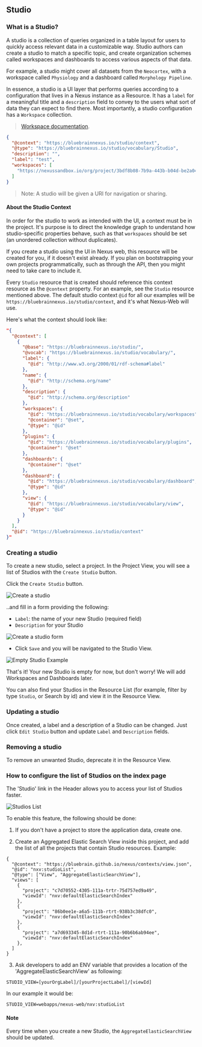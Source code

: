 ## Studio

### What is a Studio?

A studio is a collection of queries organized in a table layout for users to quickly access relevant data in a customizable way. Studio authors can create a studio to match a specific topic, and create organization schemes called workspaces and dashboards to access various aspects of that data.

For example, a studio might cover all datasets from the `Neocortex`, with a workspace called `Physiology` and a dashboard called `Morphology Pipeline`.

In essence, a studio is a UI layer that performs queries according to a configuration that lives in a Nexus instance as a Resource. It has a `label` for a meaningful title and a `description` field to convey to the users what sort of data they can expect to find there. Most importantly, a studio configuration has a `Workspace` collection.

> [Workspace documentation](./Workspaces.md).

```json
{
  "@context": "https://bluebrainnexus.io/studio/context",
  "@type": "https://bluebrainnexus.io/studio/vocabulary/Studio",
  "description": "",
  "label": "test",
  "workspaces": [
    "https://nexussandbox.io/org/project/3bdf8b08-7b9a-443b-b04d-be2a048893ba"
  ]
}
```

> Note: A studio will be given a URI for navigation or sharing.

#### About the Studio Context

In order for the studio to work as intended with the UI, a context must be in the project. It's purpose is to direct the knowledge graph to understand how studio-specific properties behave, such as that `workspaces` should be set (an unordered collection without duplicates).

If you create a studio using the UI in Nexus web, this resource will be created for you, if it doesn't exist already. If you plan on bootstrapping your own projects programmatically, such as through the API, then you might need to take care to include it.

Every `Studio` resource that is created should reference this context resource as the `@context` property. For an example, see the `Studio` resource mentioned above. The default studio context `@id` for all our examples will be `https://bluebrainnexus.io/studio/context`, and it's what Nexus-Web will use.

Here's what the context should look like:

```json
"{
  "@context": [
    {
      "@base": "https://bluebrainnexus.io/studio/",
      "@vocab": "https://bluebrainnexus.io/studio/vocabulary/",
      "label": {
        "@id": "http://www.w3.org/2000/01/rdf-schema#label"
      },
      "name": {
        "@id": "http://schema.org/name"
      },
      "description": {
        "@id": "http://schema.org/description"
      },
      "workspaces": {
        "@id": "https://bluebrainnexus.io/studio/vocabulary/workspaces",
        "@container": "@set",
        "@type": "@id"
      },
      "plugins": {
        "@id": "https://bluebrainnexus.io/studio/vocabulary/plugins",
        "@container": "@set"
      },
      "dashboards": {
        "@container": "@set"
      },
      "dashboard": {
        "@id": "https://bluebrainnexus.io/studio/vocabulary/dashboard",
        "@type": "@id"
      },
      "view": {
        "@id": "https://bluebrainnexus.io/studio/vocabulary/view",
        "@type": "@id"
      }
    }
  ],
  "@id": "https://bluebrainnexus.io/studio/context"
}"
```

### Creating a studio

To create a new studio, select a project.
In the Project View, you will see a list of Studios with the `Create Studio` button.

Click the `Create Studio` button.

![Create a studio](../assets/create-studio-button.png)

..and fill in a form providing the following:

- `Label`: the name of your new Studio (required field)
- `Description` for your Studio

![Create a studio form](../assets/create-studio-form.png)

- Click `Save` and you will be navigated to the Studio View.

![Empty Studio Example](../assets/empty-studio-example.png)

That's it! Your new Studio is empty for now, but don't worry!
We will add Workspaces and Dashboards later.

You can also find your Studios in the Resource List (for example, filter by type `Studio`, or Search by id) and view it in the Resource View.

### Updating a studio

Once created, a label and a description of a Studio can be changed.
Just click `Edit Studio` button and update `Label` and `Description` fields.

### Removing a studio

To remove an unwanted Studio, deprecate it in the Resource View.

### How to configure the list of Studios on the index page

The 'Studio' link in the Header allows you to access your list of Studios faster.

![Studios List](../assets/studios-list.png)

To enable this feature, the following should be done:

1. If you don't have a project to store the application data, create one.

2. Create an Aggregated Elastic Search View inside this project, and add the list of all the projects that contain Studio resources. Example:

```json-ld
{
  "@context": "https://bluebrain.github.io/nexus/contexts/view.json",
  "@id": "nxv:studioList",
  "@type": ["View", "AggregateElasticSearchView"],
  "views": [
    {
      "project": "c7d70552-4305-111a-trtr-75d757ed9a49",
      "viewId": "nxv:defaultElasticSearchIndex"
    },
    {
      "project": "86b0ee1e-a6a5-111b-rtrt-938b3c38dfc0",
      "viewId": "nxv:defaultElasticSearchIndex"
    },
    {
      "project": "a7d693345-8d1d-rtrt-111a-90b6b6ab94ee",
      "viewId": "nxv:defaultElasticSearchIndex"
    },
  ]
}
```

3. Ask developers to add an ENV variable that provides a location of the 'AggregateElasticSearchView' as following:

`STUDIO_VIEW=[yourOrgLabel]/[yourProjectLabel]/[viewId]`

In our example it would be:

`STUDIO_VIEW=webapps/nexus-web/nxv:studioList`

#### Note

Every time when you create a new Studio, the `AggregateElasticSearchView` should be updated.
